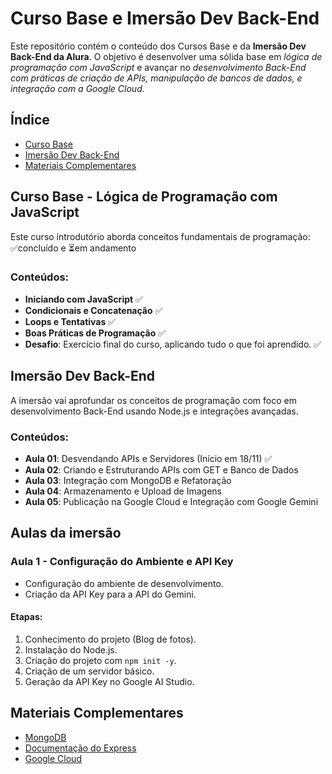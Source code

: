 # Curso Base e Imersão Dev Back-End

Este repositório contém o conteúdo dos Cursos Base e da **Imersão Dev Back-End da Alura**. O objetivo é desenvolver uma sólida base em *lógica de programação com JavaScript* e avançar no *desenvolvimento Back-End com práticas de criação de APIs, manipulação de bancos de dados, e integração com a Google Cloud.*

## Índice
- [Curso Base](#curso-base)
- [Imersão Dev Back-End](#imersão-dev-back-end)
- [Materiais Complementares](#materiais-complementares)

## Curso Base - Lógica de Programação com JavaScript

Este curso introdutório aborda conceitos fundamentais de programação: ✅concluído e ⏳em andamento

### Conteúdos:
- **Iniciando com JavaScript** ✅
- **Condicionais e Concatenação** ✅
- **Loops e Tentativas** ✅
- **Boas Práticas de Programação** ✅
- **Desafio**: Exercício final do curso, aplicando tudo o que foi aprendido. ✅

## Imersão Dev Back-End

A imersão vai aprofundar os conceitos de programação com foco em desenvolvimento Back-End usando Node.js e integrações avançadas.

### Conteúdos:
- **Aula 01**: Desvendando APIs e Servidores (Início em 18/11) ✅
- **Aula 02**: Criando e Estruturando APIs com GET e Banco de Dados
- **Aula 03**: Integração com MongoDB e Refatoração
- **Aula 04**: Armazenamento e Upload de Imagens
- **Aula 05**: Publicação na Google Cloud e Integração com Google Gemini

## Aulas da imersão

### Aula 1 - Configuração do Ambiente e API Key
- Configuração do ambiente de desenvolvimento.
- Criação da API Key para a API do Gemini.

#### Etapas:
1. Conhecimento do projeto (Blog de fotos).
2. Instalação do Node.js.
3. Criação do projeto com `npm init -y`.
4. Criação de um servidor básico.
5. Geração da API Key no Google AI Studio.

## Materiais Complementares

- [MongoDB](https://www.mongodb.com/docs/)
- [Documentação do Express](https://expressjs.com/)
- [Google Cloud](https://cloud.google.com/docs)
